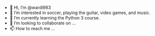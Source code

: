 - 👋 Hi, I’m @wardl983
- 👀 I’m interested in soccer, playing the guitar, video games, and music.
- 🌱 I’m currently learning the Python 3 course.
- 💞️ I’m looking to collaborate on ...
- 📫 How to reach me ...

<!---
wardl983/wardl983 is a ✨ special ✨ repository because its `README.md` (this file) appears on your GitHub profile.
You can click the Preview link to take a look at your changes.
--->

